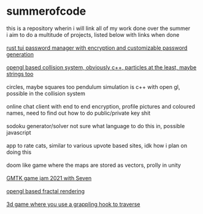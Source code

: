 # summerofcode

this is a repository wherin i will link all of my work done over the summer<br>
i aim to do a multitude of projects, listed below with links when done<br>
<br>
[rust tui password manager with encryption and customizable password generation](https://github.com/crypticC0der/passman)<br><br>
[opengl based collision system, obviously c++, particles at the least, maybe strings too](https://github.com/crypticC0der/collisionSystem)<br><br>
  circles, maybe squares too
pendulum simulation is c++ with open gl, possible in the collision system<br><br>
online chat client with end to end encryption, profile pictures and coloured names, need to find out how to do public/private key shit<br><br>
sodoku generator/solver not sure what language to do this in, possible javascript<br><br>
app to rate cats, similar to various upvote based sites, idk how i plan on doing this<br><br>
doom like game where the maps are stored as vectors, prolly in unity<br><br>
[GMTK game jam 2021 with Seven](https://github.com/crypticC0der/OppositeAttraction)<br><br>
[opengl based fractal rendering](https://github.com/crypticC0der/Fractal)<br><br>
[3d game where you use a grappling hook to traverse](https://github.com/crypticC0der/HookShot3D)
